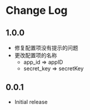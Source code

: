 # Change Log

## 1.0.0

- 修复配置项没有提示的问题
- 更改配置项的名称
  - app_id => appID
  - secret_key => secretKey

## 0.0.1

- Initial release
